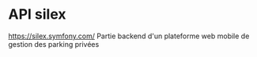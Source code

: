 # API  silex 
https://silex.symfony.com/
Partie backend  d'un plateforme  web mobile  de gestion des parking privées 
